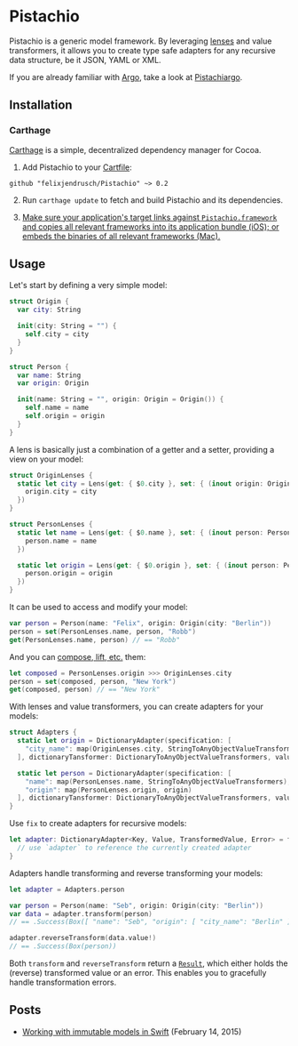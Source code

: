 # Pistachio

Pistachio is a generic model framework. By leveraging [lenses](http://chris.eidhof.nl/posts/lenses-in-swift.html) and value transformers, it allows you to create type safe adapters for any recursive data structure, be it JSON, YAML or XML.

If you are already familiar with [Argo](https://github.com/thoughtbot/Argo), take a look at [Pistachiargo](https://github.com/felixjendrusch/Pistachiargo).

## Installation

### Carthage

[Carthage](https://github.com/Carthage/Carthage) is a simple, decentralized dependency manager for Cocoa.

1. Add Pistachio to your [Cartfile](https://github.com/Carthage/Carthage/blob/master/Documentation/Artifacts.md#cartfile):

  ```
  github "felixjendrusch/Pistachio" ~> 0.2
  ```

2. Run `carthage update` to fetch and build Pistachio and its dependencies.

3. [Make sure your application's target links against `Pistachio.framework` and copies all relevant frameworks into its application bundle (iOS); or embeds the binaries of all relevant frameworks (Mac).](https://github.com/carthage/carthage#getting-started)

## Usage

Let's start by defining a very simple model:

```swift
struct Origin {
  var city: String

  init(city: String = "") {
    self.city = city
  }
}
```

```swift
struct Person {
  var name: String
  var origin: Origin

  init(name: String = "", origin: Origin = Origin()) {
    self.name = name
    self.origin = origin
  }
}
```

A lens is basically just a combination of a getter and a setter, providing a view on your model:

```swift
struct OriginLenses {
  static let city = Lens(get: { $0.city }, set: { (inout origin: Origin, city) in
    origin.city = city
  })
}
```

```swift
struct PersonLenses {
  static let name = Lens(get: { $0.name }, set: { (inout person: Person, name) in
    person.name = name
  })

  static let origin = Lens(get: { $0.origin }, set: { (inout person: Person, origin) in
    person.origin = origin
  })
}
```

It can be used to access and modify your model:

```swift
var person = Person(name: "Felix", origin: Origin(city: "Berlin"))
person = set(PersonLenses.name, person, "Robb")
get(PersonLenses.name, person) // == "Robb"
```

And you can [compose, lift, etc.](https://github.com/robb/Monocle/blob/master/Monocle/Lens.swift) them:

```swift
let composed = PersonLenses.origin >>> OriginLenses.city
person = set(composed, person, "New York")
get(composed, person) // == "New York"
```

With lenses and value transformers, you can create adapters for your models:

```swift
struct Adapters {
  static let origin = DictionaryAdapter(specification: [
    "city_name": map(OriginLenses.city, StringToAnyObjectValueTransformers)
  ], dictionaryTansformer: DictionaryToAnyObjectValueTransformers, value: Origin())

  static let person = DictionaryAdapter(specification: [
    "name": map(PersonLenses.name, StringToAnyObjectValueTransformers),
    "origin": map(PersonLenses.origin, origin)
  ], dictionaryTansformer: DictionaryToAnyObjectValueTransformers, value: Person())
}
```

Use `fix` to create adapters for recursive models:

```swift
let adapter: DictionaryAdapter<Key, Value, TransformedValue, Error> = fix { adapter in
  // use `adapter` to reference the currently created adapter
}
```

Adapters handle transforming and reverse transforming your models:

```swift
let adapter = Adapters.person

var person = Person(name: "Seb", origin: Origin(city: "Berlin"))
var data = adapter.transform(person)
// == .Success(Box([ "name": "Seb", "origin": [ "city_name": "Berlin" ] ]))

adapter.reverseTransform(data.value!)
// == .Success(Box(person))
```

Both `transform` and `reverseTransform` return a [`Result`](https://github.com/antitypical/Result/blob/master/Result/Result.swift), which either holds the (reverse) transformed value or an error. This enables you to gracefully handle transformation errors.

## Posts

- [Working with immutable models in Swift](https://github.com/felixjendrusch/blog/blob/master/_posts/2015-02-14-working-with-immutable-models-in-swift.md) (February 14, 2015)
